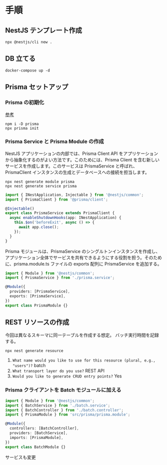 # 手順

## NestJS テンプレート作成

```
npx @nestjs/cli new .
```

## DB 立てる

```
docker-compose up -d
```

## Prisma セットアップ

### Prisma の初期化

[参考](https://www.prisma.io/blog/nestjs-prisma-rest-api-7D056s1BmOL0)

```
npm i -D prisma
npx prisma init
```

### Prisma Service と Prisma Module の作成

NestJS アプリケーションの内部では、Prisma Client API をアプリケーションから抽象化するのがよい方法です。このためには、Prisma Client を含む新しいサービスを作成します。このサービスは PrismaService と呼ばれ、PrismaClient インスタンスの生成とデータベースへの接続を担当します。

```
npx nest generate module prisma
npx nest generate service prisma
```

```ts:src/prisma/prisma.service.ts
import { INestApplication, Injectable } from '@nestjs/common';
import { PrismaClient } from '@prisma/client';

@Injectable()
export class PrismaService extends PrismaClient {
  async enableShutdownHooks(app: INestApplication) {
    this.$on('beforeExit', async () => {
      await app.close();
    });
  }
}
```

Prisma モジュールは、PrismaService のシングルトンインスタンスを作成し、アプリケーション全体でサービスを共有できるようにする役割を担う。そのために、prisma.module.ts ファイルの exports 配列に PrismaService を追加する。

```ts:src/prisma/prisma.module.ts
import { Module } from '@nestjs/common';
import { PrismaService } from './prisma.service';

@Module({
  providers: [PrismaService],
  exports: [PrismaService],
})
export class PrismaModule {}
```

## REST リソースの作成

今回は異なるスキーマに同一テーブルを作成する想定。
バッチ実行時間を記録する。

```
npx nest generate resource
```

1. `What name would you like to use for this resource (plural, e.g., "users")?` batch
2. `What transport layer do you use?` REST API
3. `Would you like to generate CRUD entry points?` Yes

### Prisma クライアントを Batch モジュールに加える

```ts:src/batch/batch.module.ts
import { Module } from '@nestjs/common';
import { BatchService } from './batch.service';
import { BatchController } from './batch.controller';
import { PrismaModule } from 'src/prisma/prisma.module';

@Module({
  controllers: [BatchController],
  providers: [BatchService],
  imports: [PrismaModule],
})
export class BatchModule {}

```

サービスも変更
```ts:src/batch/batch.service.ts

```